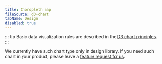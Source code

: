 ```yaml
---
title: Choropleth map
fileSource: d3-chart
tabName: Design
disabled: true
---
```


::: tip
Basic data visualization rules are described in the [D3 chart principles](/data-display/d3-chart/d3-chart).
:::

We currently have such chart type only in design library. If you need such chart in your product, please leave a [feature request for us](https://github.com/semrush/intergalactic/issues).

